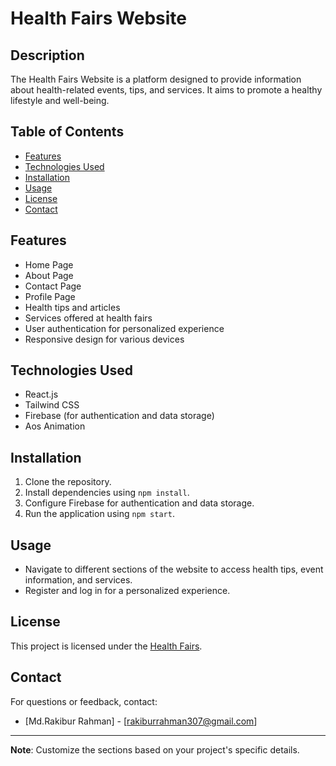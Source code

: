 # Health Fairs Website

## Description
The Health Fairs Website is a platform designed to provide information about health-related events, tips, and services. It aims to promote a healthy lifestyle and well-being.

## Table of Contents
- [Features](#features)
- [Technologies Used](#technologies-used)
- [Installation](#installation)
- [Usage](#usage)
- [License](#license)
- [Contact](#contact)

## Features

- Home Page
- About Page
- Contact Page
- Profile Page
- Health tips and articles
- Services offered at health fairs
- User authentication for personalized experience
- Responsive design for various devices

## Technologies Used
- React.js
- Tailwind CSS
- Firebase (for authentication and data storage)
- Aos Animation

## Installation
1. Clone the repository.
2. Install dependencies using `npm install`.
3. Configure Firebase for authentication and data storage.
4. Run the application using `npm start`.

## Usage
- Navigate to different sections of the website to access health tips, event information, and services.
- Register and log in for a personalized experience.

## License
This project is licensed under the [Health Fairs](LICENSE).

## Contact
For questions or feedback, contact:
- [Md.Rakibur Rahman] - [rakiburrahman307@gmail.com]


---
**Note**: Customize the sections based on your project's specific details.
